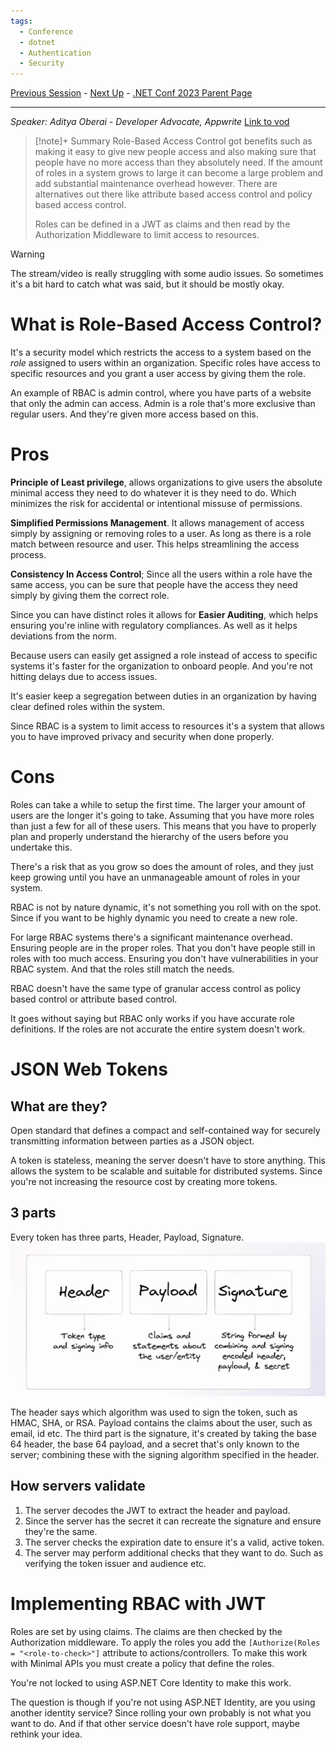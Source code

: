 ```yaml
---
tags:
  - Conference
  - dotnet
  - Authentication
  - Security
---
```

[Previous Session](Vertical%20Slice%20Architecture%20How%20Does%20it%20Compare%20to%20Clean%20Architecture.md) - [Next Up](Spatial%20Data%20with%20Entity%20Framework%20Core%20and%20.NET%20MAUI.md) - [.NET Conf 2023 Parent Page](README.md)

---
_Speaker: Aditya Oberai - Developer Advocate, Appwrite_
[Link to vod](https://www.youtube.com/watch?v=r8fVjPqpVkA)

>[!note]+ Summary
>Role-Based Access Control got benefits such as making it easy to give new people access and also making sure that people have no more access than they absolutely need. If the amount of roles in a system grows to large it can become a large problem and add substantial maintenance overhead however. There are alternatives out there like attribute based access control and policy based access control.
>
>Roles can be defined in a JWT as claims and then read by the Authorization Middleware to limit access to resources.


> [!warning]
> The stream/video is really struggling with some audio issues. So sometimes it's a bit hard to catch what was said, but it should be mostly okay.
# What is Role-Based Access Control?
It's a security model which restricts the access to a system based on the _role_ assigned to users within an organization. Specific roles have access to specific resources and you grant a user access by giving them the role. 

An example of RBAC is admin control, where you have parts of a website that only the admin can access. Admin is a role that's more exclusive than regular users. And they're given more access based on this. 
# Pros
**Principle of Least privilege**, allows organizations to give users the absolute minimal access they need to do whatever it is they need to do. Which minimizes the risk for accidental or intentional missuse of permissions.

**Simplified Permissions Management**. It allows management of access simply by assigning or removing roles to a user. As long as there is a role match between resource and user. This helps streamlining the access process.

**Consistency In Access Control**; Since all the users within a role have the same access, you can be sure that people have the access they need simply by giving them the correct role. 

Since you can have distinct roles it allows for **Easier Auditing**, which helps ensuring you're inline with regulatory compliances. As well as it helps deviations from the norm. 

Because users can easily get assigned a role instead of access to specific systems it's faster for the organization to onboard people. And you're not hitting delays due to access issues. 

It's easier keep a segregation between duties in an organization by having clear defined roles within the system.

Since RBAC is a system to limit access to resources it's a system that allows you to have improved privacy and security when done properly.
# Cons
Roles can take a while to setup the first time. The larger your amount of users are the longer it's going to take. Assuming that you have more roles than just a few for all of these users. This means that you have to properly plan and properly understand the hierarchy of the users before you undertake this. 

There's a risk that as you grow so does the amount of roles, and they just keep growing until you have an unmanageable amount of roles in your system.

RBAC is not by nature dynamic, it's not something you roll with on the spot. Since if you want to be highly dynamic you need to create a new role.

For large RBAC systems there's a significant maintenance overhead. Ensuring people are in the proper roles. That you don't have people still in roles with too much access. Ensuring you don't have vulnerabilities in your RBAC system. And that the roles still match the needs.

RBAC doesn't have the same type of granular access control as policy based control or attribute based control.

It goes without saying but RBAC only works if you have accurate role definitions. If the roles are not accurate the entire system doesn't work.

# JSON Web Tokens
## What are they?
Open standard that defines a compact and self-contained way for securely transmitting information between parties as a JSON object. 

A token is stateless, meaning the server doesn't have to store anything. This allows the system to be scalable and suitable for distributed systems. Since you're not increasing the resource cost by creating more tokens. 
## 3 parts
Every token has three parts, Header, Payload, Signature.
![|550](../_Files/dotnetconf-23/dotnetconf-23-jwt.png)

The header says which algorithm was used to sign the token, such as HMAC, SHA, or RSA. 
Payload contains the claims about the user, such as email, id etc. 
The third part is the signature, it's created by taking the base 64 header, the base 64 payload, and a secret that's only known to the server; combining these with the signing algorithm specified in the header.
## How servers validate
1. The server decodes the JWT to extract the header and payload. 
2. Since the server has the secret it can recreate the signature and ensure they're the same.
3. The server checks the expiration date to ensure it's a valid, active token.
4. The server may perform additional checks that they want to do. Such as verifying the token issuer and audience etc.
# Implementing RBAC with JWT
Roles are set by using claims. The claims are then checked by the Authorization middleware. To apply the roles you add the `[Authorize(Roles = "<role-to-check>"]` attribute to actions/controllers. To make this work with Minimal APIs you must create a policy that define the roles. 

You're not locked to using ASP.NET Core Identity to make this work. 

The question is though if you're not using ASP.NET Identity, are you using another identity service? Since rolling your own probably is not what you want to do. And if that other service doesn't have role support, maybe rethink your idea.